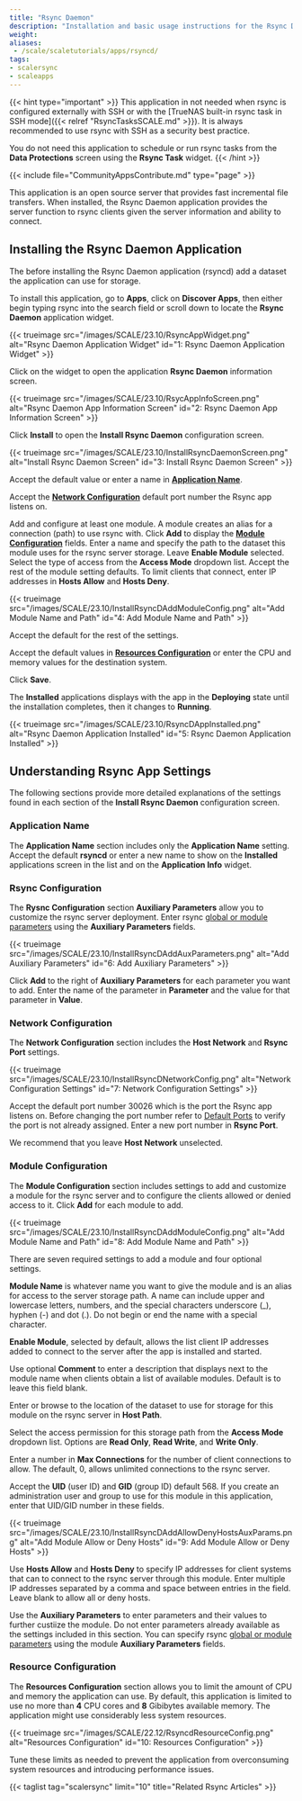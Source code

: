 ```yaml
---
title: "Rsync Daemon"
description: "Installation and basic usage instructions for the Rsync Daemon application."
weight:
aliases:
 - /scale/scaletutorials/apps/rsyncd/
tags:
- scalersync
- scaleapps
---
```


{{< hint type="important" >}}
This application in not needed when rsync is configured externally with SSH or with the [TrueNAS built-in rsync task in SSH mode]({{< relref "RsyncTasksSCALE.md" >}}).
It is always recommended to use rsync with SSH as a security best practice.

You do not need this application to schedule or run rsync tasks from the **Data Protections** screen using the **Rsync Task** widget.
{{< /hint >}}

{{< include file="CommunityAppsContribute.md" type="page" >}}

This application is an open source server that provides fast incremental file transfers.
When installed, the Rsync Daemon application provides the server function to rsync clients given the server information and ability to connect.

## Installing the Rsync Daemon Application

The before installing the Rsync Daemon application (rsyncd) add a dataset the application can use for storage.

To install this application, go to **Apps**, click on **Discover Apps**, then either begin typing rsync into the search field or scroll down to locate the **Rsync Daemon** application widget.

{{< trueimage src="/images/SCALE/23.10/RsyncAppWidget.png" alt="Rsync Daemon Application Widget" id="1: Rsync Daemon Application Widget" >}}

Click on the widget to open the application **Rsync Daemon** information screen.

{{< trueimage src="/images/SCALE/23.10/RsycAppInfoScreen.png" alt="Rsync Daemon App Information Screen" id="2: Rsync Daemon App Information Screen" >}}

Click **Install** to open the **Install Rsync Daemon** configuration screen.

{{< trueimage src="/images/SCALE/23.10/InstallRsyncDaemonScreen.png" alt="Install Rsync Daemon Screen" id="3: Install Rsync Daemon Screen" >}}

Accept the default value or enter a name in **[Application Name](#application-name)**.

Accept the **[Network Configuration](#network-configuration)** default port number the Rsync app listens on.

Add and configure at least one module.
A module creates an alias for a connection (path) to use rsync with.
Click **Add** to display the **[Module Configuration](#module-configuration)** fields.
Enter a name and specify the path to the dataset this module uses for the rsync server storage.
Leave **Enable Module** selected.
Select the type of access from the **Access Mode** dropdown list.
Accept the rest of the module setting defaults.
To limit clients that connect, enter IP addresses in **Hosts Allow** and **Hosts Deny**.

{{< trueimage src="/images/SCALE/23.10/InstallRsyncDAddModuleConfig.png" alt="Add Module Name and Path" id="4: Add Module Name and Path" >}}  

Accept the default for the rest of the settings.

Accept the default values in **[Resources Configuration](#resource-configuration)** or enter the CPU and memory values for the destination system.

Click **Save**.

The **Installed** applications displays with the app in the **Deploying** state until the installation completes, then it changes to **Running**.

{{< trueimage src="/images/SCALE/23.10/RsyncDAppInstalled.png" alt="Rsync Daemon Application Installed" id="5: Rsync Daemon Application Installed" >}}

## Understanding Rsync App Settings

The following sections provide more detailed explanations of the settings found in each section of the **Install Rsync Daemon** configuration screen.

### Application Name

The **Application Name** section includes only the **Application Name** setting. Accept the default **rsyncd** or enter a new name to show on the **Installed** applications screen in the list and on the **Application Info** widget.

### Rsync Configuration

The **Rysnc Configuration** section **Auxiliary Parameters** allow you to customize the rsync server deployment.
Enter rsync [global or module parameters](https://www.samba.org/ftp/rsync/rsyncd.conf.html) using the **Auxiliary Parameters** fields.

{{< trueimage src="/images/SCALE/23.10/InstallRsyncDAddAuxParameters.png" alt="Add Auxiliary Parameters" id="6: Add Auxiliary Parameters" >}}

Click **Add** to the right of **Auxiliary Parameters** for each parameter you want to add.
Enter the name of the parameter in **Parameter** and the value for that parameter in **Value**.

### Network Configuration

The **Network Configuration** section includes the **Host Network** and **Rsync Port** settings.

{{< trueimage src="/images/SCALE/23.10/InstallRsyncDNetworkConfig.png" alt="Network Configuration Settings" id="7: Network Configuration Settings" >}}

Accept the default port number 30026 which is the port the Rsync app listens on.
Before changing the port number refer to [Default Ports](https://www.truenas.com/docs/references/defaultports/) to verify the port is not already assigned. Enter a new port number in **Rsync Port**.

We recommend that you leave **Host Network** unselected.

### Module Configuration

The **Module Configuration** section includes settings to add and customize a module for the rsync server and to configure the clients allowed or denied access to it.
Click **Add** for each module to add.

{{< trueimage src="/images/SCALE/23.10/InstallRsyncDAddModuleConfig.png" alt="Add Module Name and Path" id="8: Add Module Name and Path" >}}  

There are seven required settings to add a module and four optional settings.

**Module Name** is whatever name you want to give the module and is an alias for access to the server storage path.
A name can include upper and lowercase letters, numbers, and the special characters underscore (_), hyphen (-) and dot (.).
Do not begin or end the name with a special character.

**Enable Module**, selected by default, allows the list client IP addresses added to connect to the server after the app is installed and started.

Use optional **Comment** to enter a description that displays next to the module name when clients obtain a list of available modules.
Default is to leave this field blank.

Enter or browse to the location of the dataset to use for storage for this module on the rsync server in **Host Path**.

Select the access permission for this storage path from the **Access Mode** dropdown list. Options are **Read Only**, **Read Write**, and **Write Only**.

Enter a number in **Max Connections** for the number of client connections to allow. The default, 0, allows unlimited connections to the rsync server.

Accept the **UID** (user ID) and **GID** (group ID) default 568. If you create an administration user and group to use for this module in this application, enter that UID/GID number in these fields.

{{< trueimage src="/images/SCALE/23.10/InstallRsyncDAddAllowDenyHostsAuxParams.png" alt="Add Module Allow or Deny Hosts" id="9: Add Module Allow or Deny Hosts" >}}

Use **Hosts Allow** and **Hosts Deny** to specify IP addresses for client systems that can to connect to the rsync server through this module.
Enter multiple IP addresses separated by a comma and space between entries in the field.
Leave blank to allow all or deny hosts.

Use the **Auxiliary Parameters** to enter parameters and their values to further custiize the module.
Do not enter parameters already available as the settings included in this section.
You can specify rsync [global or module parameters](https://www.samba.org/ftp/rsync/rsyncd.conf.html) using the module **Auxiliary Parameters** fields.

### Resource Configuration

The **Resources Configuration** section allows you to limit the amount of CPU and memory the application can use.
By default, this application is limited to use no more than **4** CPU cores and **8** Gibibytes available memory.
The application might use considerably less system resources.

{{< trueimage src="/images/SCALE/22.12/RsyncdResourceConfig.png" alt="Resources Configuration" id="10: Resources Configuration" >}}

Tune these limits as needed to prevent the application from overconsuming system resources and introducing performance issues.

{{< taglist tag="scalersync" limit="10" title="Related Rsync Articles" >}}
